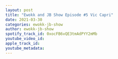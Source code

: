 ```yaml
---
layout: post
title: "Ewokk and JB Show Episode #5 Vic Capri"
date: 2021-03-30
categories: ewokk-jb-show
author: ewokk-jb-show
spotify_track_id: 0xocFB6vQE3tmAdPYY2mMb
youtube_video_id: 
apple_track_id: 
youtube_metadata: 
---
```

